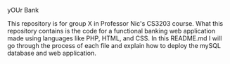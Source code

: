 yOUr Bank

This repository is for group X in Professor Nic's CS3203 course. What this repository contains is the code for a functional banking web application made using languages like PHP, HTML, and CSS. In this README.md I will go through the process of each file and explain how to deploy the mySQL database and web application.

